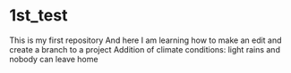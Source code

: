 # 1st_test
This is my first repository
And here I am learning how to make an edit and create a branch to a project
Addition of climate conditions: light rains and nobody can leave home
